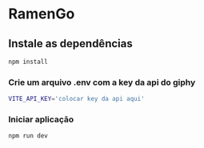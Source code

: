 # RamenGo

## Instale as dependências
```bash
npm install
```
### Crie um arquivo .env com a key da api do giphy

```bash
VITE_API_KEY='colocar key da api aqui'
```

### Iniciar aplicação
```bash
npm run dev
```

